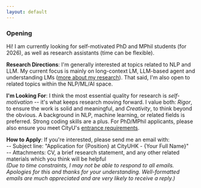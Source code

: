 ```yaml
---
layout: default
---
```


### Opening

Hi! I am currently looking for self-motivated PhD and MPhil students (for 2026), as well as research assistants (time can be flexible).

**Research Directions**:
I'm generally interested at topics related to NLP and LLM. My current focus is mainly on long-context LM, LLM-based agent and understanding LMs ([more about my research](./research)). That said, I'm also open to related topics within the NLP/ML/AI space.

**I'm Looking For**:
I think the most essential quality for research is *self-motivation* -- it's what keeps research moving forward. I value both: *Rigor*, to ensure the work is solid and meaningful, and *Creativity*, to think beyond the obvious. A background in NLP, machine learning, or related fields is preferred. Strong coding skills are a plus. For PhD/MPhil applicants, please also ensure you meet CityU's [entrance requirements](https://www.cityu.edu.hk/pg/research-degree-programmes/entrance-requirements).

**How to Apply**:
If you're interested, please send me an email with: <br>
-- Subject line: "Application for {Position} at CityUHK - {Your Full Name}" <br>
-- Attachments: CV, a brief research statement, and any other related materials which you think will be helpful <br>
*(Due to time constraints, I may not be able to respond to all emails. Apologies for this and thanks for your understanding. Well-formatted emails are much appreciated and are very likely to receive a reply.)*
